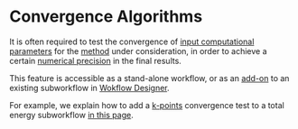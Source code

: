 # Convergence Algorithms

It is often required to test the convergence of [input computational parameters](../../methods/parameters.md) for the [method](../../methods/overview.md) under consideration, in order to achieve a certain [numerical precision](../../methods/precision.md) in the final results.

This feature is accessible as a stand-alone workflow, or as an [add-on](../../workflow-designer/subworkflow-editor/actions-menu.md#insert-add-ons) to an existing subworkflow in [Wokflow Designer](../../workflow-designer/overview.md).

For example, we explain how to add a [k-points](../../models/auxiliary-concepts/reciprocal-space/sampling.md) convergence test to a total energy subworkflow [in this page](../../models/auxiliary-concepts/reciprocal-space/convergence.md).
